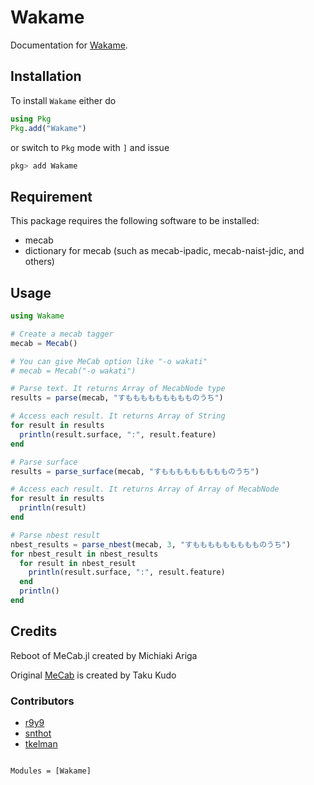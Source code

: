 # Wakame

Documentation for [Wakame](https://github.com/PyDataBlog/Wakame.jl).


## Installation

To install `Wakame` either do

```julia
using Pkg
Pkg.add("Wakame")
```

or switch to `Pkg` mode with `]` and issue

```julia
pkg> add Wakame
```

## Requirement

This package requires the following software to be installed:
- mecab
- dictionary for mecab (such as mecab-ipadic, mecab-naist-jdic, and others)


## Usage

```julia
using Wakame

# Create a mecab tagger
mecab = Mecab()

# You can give MeCab option like "-o wakati"
# mecab = Mecab("-o wakati")

# Parse text. It returns Array of MecabNode type
results = parse(mecab, "すももももももももものうち")

# Access each result. It returns Array of String
for result in results
  println(result.surface, ":", result.feature)
end

# Parse surface
results = parse_surface(mecab, "すももももももももものうち")

# Access each result. It returns Array of Array of MecabNode
for result in results
  println(result)
end

# Parse nbest result
nbest_results = parse_nbest(mecab, 3, "すももももももももものうち")
for nbest_result in nbest_results
  for result in nbest_result
    println(result.surface, ":", result.feature)
  end
  println()
end
```

## Credits

Reboot of MeCab.jl created by Michiaki Ariga

Original [MeCab](https://taku910.github.io/mecab/) is created by Taku Kudo

### Contributors
- [r9y9](https://github.com/r9y9)
- [snthot](https://github.com/snthot)
- [tkelman](https://github.com/tkelman)


```@index
```

```@autodocs
Modules = [Wakame]
```